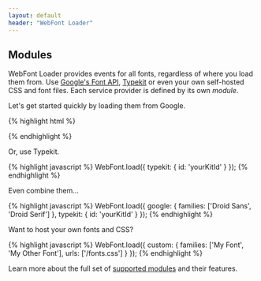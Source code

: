 ```yaml
---
layout: default
header: "WebFont Loader"
---
```


Modules
-------

WebFont Loader provides events for all fonts, regardless of where you load them
from. Use [Google's Font API](http://code.google.com/apis/webfonts/), [Typekit](http://typekit.com/)
or even your own self-hosted CSS and font files. Each service provider is
defined by its own *module*.

Let's get started quickly by loading them from Google.

{% highlight html %}
<script src="webfont.js"></script>
<script>
  WebFont.load({
    google: {
      families: ['Droid Sans', 'Droid Serif']
    }
  });
</script>
{% endhighlight %}

Or, use Typekit.

{% highlight javascript %}
WebFont.load({
  typekit: {
    id: 'yourKitId'
  }
});
{% endhighlight %}

Even combine them...

{% highlight javascript %}
WebFont.load({
  google: {
    families: ['Droid Sans', 'Droid Serif']
  },
  typekit: {
    id: 'yourKitId'
  }
});
{% endhighlight %}


Want to host your own fonts and CSS? 

{% highlight javascript %}
WebFont.load({
  custom: {
    families: ['My Font', 'My Other Font'],
    urls: ['/fonts.css']
  }
});
{% endhighlight %}



Learn more about the full set of [supported
modules](http://github.com/typekit/webfontloader/blob/master/docs/MODULES.md)
and their features.
